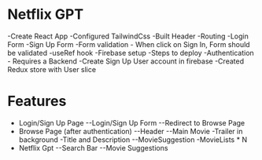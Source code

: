 # Netflix GPT
-Create React App
-Configured TailwindCss
-Built Header
-Routing
-Login Form
-Sign Up Form
-Form validation - When click on Sign In, Form should be validated
-useRef hook
-Firebase setup
-Steps to deploy
-Authentication - Requires a Backend
-Create Sign Up User account in firebase
-Created Redux store with User slice

# Features
- Login/Sign Up  Page
        --Login/Sign Up Form
        --Redirect to Browse Page
- Browse Page (after authentication)
        --Header
        --Main Movie
            -Trailer in background
            -Title and Description
        --MovieSuggestion
            -MovieLists * N
- Netflix Gpt
        --Search Bar
        --Movie Suggestions